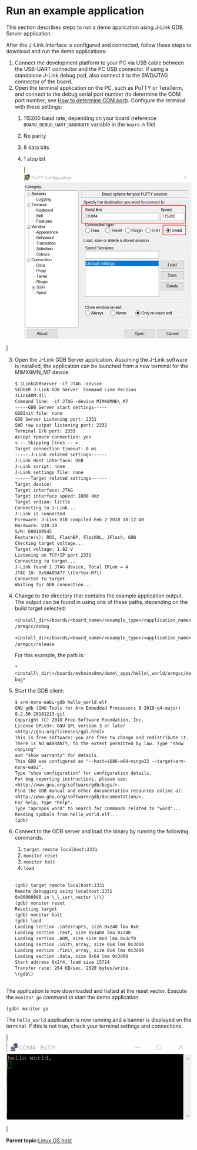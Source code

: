# Run an example application

This section describes steps to run a demo application using J-Link GDB Server application.

After the J-Link interface is configured and connected, follow these steps to download and run the demo applications:

1.  Connect the development platform to your PC via USB cable between the USB-UART connector and the PC USB connector. If using a standalone J-Link debug pod, also connect it to the SWD/JTAG connector of the board.
2.  Open the terminal application on the PC, such as PuTTY or TeraTerm, and connect to the debug serial port number \(to determine the COM port number, see [How to determine COM port](how_to_determine_com_port.md#)\). Configure the terminal with these settings:
    1.  115200 baud rate, depending on your board \(reference `BOARD_DEBUG_UART_BAUDRATE` variable in the `board.h` file\)
    2.  No parity
    3.  8 data bits
    4.  1 stop bit

        |![](../images/terminal_putty_configurations.png "Terminal (PuTTY) configurations")

|

3.  Open the J-Link GDB Server application. Assuming the J-Link software is installed, the application can be launched from a new terminal for the MIMX8MN\_M7 device:

    ```
    $ JLinkGDBServer -if JTAG -device
    SEGGER J-Link GDB Server  Command Line Version
    JLinkARM.dll
    Command line: -if JTAG -device MIMX8MN6\_M7
    -----GDB Server start settings-----
    GDBInit file: none
    GDB Server Listening port: 2331
    SWO raw output listening port: 2332
    Terminal I/O port: 2333
    Accept remote connection: yes
    < -- Skipping lines -- >
    Target connection timeout: 0 ms
    ------J-Link related settings------
    J-Link Host interface: USB
    J-Link script: none
    J-Link settings file: none
    ------Target related settings------
    Target device:
    Target interface: JTAG
    Target interface speed: 1000 kHz
    Target endian: little
    Connecting to J-Link...
    J-Link is connected.
    Firmware: J-Link V10 compiled Feb 2 2018 18:12:40
    Hardware: V10.10
    S/N: 600109545
    Feature(s): RDI, FlashBP, FlashDL, JFlash, GDB
    Checking target voltage...
    Target voltage: 1.82 V
    Listening on TCP/IP port 2331
    Connecting to target...
    J-Link found 1 JTAG device, Total IRLen = 4
    JTAG ID: 0x5BA00477 \(Cortex-M7\)
    Connected to target
    Waiting for GDB connection...
    ```

4.  Change to the directory that contains the example application output. The output can be found in using one of these paths, depending on the build target selected:

    `<install_dir>/boards/<board_name>/<example_type>/<application_name>/armgcc/debug`

    `<install_dir>/boards/<board_name>/<example_type>/<application_name>/armgcc/release`

    For this example, the path is:

    `*<install\_dir\>/boards/evkmimx8mn/demo\_apps/hello\_world/armgcc/debug*`

5.  Start the GDB client:

    ```
    $ arm-none-eabi-gdb hello_world.elf
    GNU gdb (GNU Tools for Arm Embedded Processors 8-2018-q4-major) 8.2.50.20181213-git
    Copyright (C) 2018 Free Software Foundation, Inc.
    License GPLv3+: GNU GPL version 3 or later <http://gnu.org/licenses/gpl.html>
    This is free software: you are free to change and redistribute it.
    There is NO WARRANTY, to the extent permitted by law. Type "show copying"
    and "show warranty" for details.
    This GDB was configured as "--host=i686-w64-mingw32 --target=arm-none-eabi".
    Type "show configuration" for configuration details.
    For bug reporting instructions, please see:
    <http://www.gnu.org/software/gdb/bugs/>.
    Find the GDB manual and other documentation resources online at:
    <http://www.gnu.org/software/gdb/documentation/>.
    For help, type "help".
    Type "apropos word" to search for commands related to "word"...
    Reading symbols from hello_world.elf...
    (gdb)
    ```

6.  Connect to the GDB server and load the binary by running the following commands:

    1.  `target remote localhost:2331`
    2.  `monitor reset`
    3.  `monitor halt`
    4.  `load`
    ```
    
    (gdb) target remote localhost:2331
    Remote debugging using localhost:2331
    0x00000008 in \_\_isr\_vector \(\)
    (gdb) monitor reset
    Resetting target
    (gdb) monitor halt
    (gdb) load
    Loading section .interrupts, size 0x240 lma 0x0
    Loading section .text, size 0x3ab8 lma 0x240
    Loading section .ARM, size size 0x8 lma 0x3cf8
    Loading section .init\_array, size 0x4 lma 0x3d00
    Loading section .fini\_array, size 0x4 lma 0x3d04
    Loading section .data, size 0x64 lma 0x3d08
    Start address 0x2f4, load size 15724
    Transfer rate: 264 KB/sec, 2620 bytes/write.
    \(gdb\)
    
    
    ```


The application is now downloaded and halted at the reset vector. Execute the `monitor go` command to start the demo application.

```
(gdb) monitor go
```

The `hello_world` application is now running and a banner is displayed on the terminal. If this is not true, check your terminal settings and connections.

|![](../images/text_display_hello_world_demo.png "Text display of the hello_world demo")

|

**Parent topic:**[Linux OS host](../topics/linux_os_host.md)

